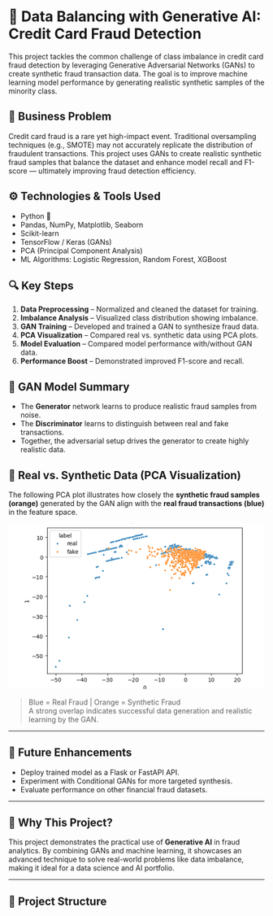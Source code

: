 # 🧠 Data Balancing with Generative AI: Credit Card Fraud Detection

This project tackles the common challenge of class imbalance in credit card fraud detection by leveraging Generative Adversarial Networks (GANs) to create synthetic fraud transaction data. The goal is to improve machine learning model performance by generating realistic synthetic samples of the minority class.


## 📌 Business Problem

Credit card fraud is a rare yet high-impact event. Traditional oversampling techniques (e.g., SMOTE) may not accurately replicate the distribution of fraudulent transactions. This project uses GANs to create realistic synthetic fraud samples that balance the dataset and enhance model recall and F1-score — ultimately improving fraud detection efficiency.

## ⚙️ Technologies & Tools Used

- Python 🐍
- Pandas, NumPy, Matplotlib, Seaborn
- Scikit-learn
- TensorFlow / Keras (GANs)
- PCA (Principal Component Analysis)
- ML Algorithms: Logistic Regression, Random Forest, XGBoost


## 🔍 Key Steps

1. **Data Preprocessing** – Normalized and cleaned the dataset for training.
2. **Imbalance Analysis** – Visualized class distribution showing imbalance.
3. **GAN Training** – Developed and trained a GAN to synthesize fraud data.
4. **PCA Visualization** – Compared real vs. synthetic data using PCA plots.
5. **Model Evaluation** – Compared model performance with/without GAN data.
6. **Performance Boost** – Demonstrated improved F1-score and recall.


## 🧠 GAN Model Summary

- The **Generator** network learns to produce realistic fraud samples from noise.
- The **Discriminator** learns to distinguish between real and fake transactions.
- Together, the adversarial setup drives the generator to create highly realistic data.

## 📸 Real vs. Synthetic Data (PCA Visualization)

The following PCA plot illustrates how closely the **synthetic fraud samples (orange)** generated by the GAN align with the **real fraud transactions (blue)** in the feature space.

![PCA Real vs Fake](Pca_real_vs_fake.png)

> Blue = Real Fraud | Orange = Synthetic Fraud  
> A strong overlap indicates successful data generation and realistic learning by the GAN.

---

## 🚀 Future Enhancements

- Deploy trained model as a Flask or FastAPI API.
- Experiment with Conditional GANs for more targeted synthesis.
- Evaluate performance on other financial fraud datasets.

---

## 🤔 Why This Project?

This project demonstrates the practical use of **Generative AI** in fraud analytics. By combining GANs and machine learning, it showcases an advanced technique to solve real-world problems like data imbalance, making it ideal for a data science and AI portfolio.

---

## 📂 Project Structure

